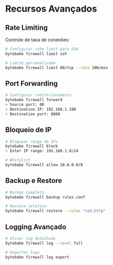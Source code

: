 # Recursos Avançados 

## Rate Limiting

Controle de taxa de conexões:

```bash
# Configurar rate limit para SSH
bytebabe firewall limit ssh

# Limite personalizado
bytebabe firewall limit 80/tcp --rate 100/min
```

## Port Forwarding

```bash
# Configurar redirecionamento
bytebabe firewall forward
> Source port: 80
> Destination IP: 192.168.1.100
> Destination port: 8080
```

## Bloqueio de IP

```bash
# Bloquear range de IPs
bytebabe firewall block
> Enter IP range: 192.168.1.0/24

# Whitelist
bytebabe firewall allow 10.0.0.0/8
```

## Backup e Restore

```bash
# Backup completo
bytebabe firewall backup rules.conf

# Restore seletivo
bytebabe firewall restore --rules "ssh,http"
```

## Logging Avançado

```bash
# Ativar log detalhado
bytebabe firewall log --level full

# Exportar logs
bytebabe firewall log export
```
